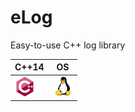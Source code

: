 # eLog
Easy-to-use C++  log library


| C++14 | OS |
| ----- | -- |
| <img src="https://raw.githubusercontent.com/devicons/devicon/master/icons/cplusplus/cplusplus-original.svg" width="32" /> | <img src="https://raw.githubusercontent.com/devicons/devicon/master/icons/linux/linux-original.svg" width="32" /> |
